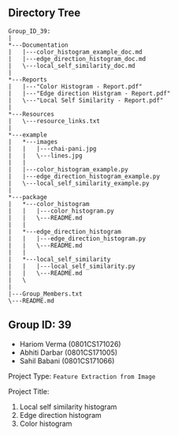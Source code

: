 ## Directory Tree

```
Group_ID_39:
|
*---Documentation
|   |---color_histogram_example_doc.md
|   |---edge_direction_histogram_doc.md
|   \---local_self_similarity_doc.md
|
*---Reports
|   |---"Color Histogram - Report.pdf"
|   |---"Edge direction Histgram - Report.pdf"
|   \---"Local Self Similarity - Report.pdf"
|
*---Resources
|   \---resource_links.txt
|
*---example
|   *---images
|   |   |---chai-pani.jpg
|   |   \---lines.jpg
|   |
|   |---color_histogram_example.py
|   |---edge_direction_histogram_example.py
|   \---local_self_similarity_example.py
|
*---package
|   *---color_histogram
|   |   |---color_histogram.py
|   |   \---README.md
|   |
|   *---edge_direction_histogram
|   |   |---edge_direction_histogram.py
|   |   \---README.md
|   |
|   *---local_self_similarity
|   |   |---local_self_similarity.py
|   |   \---README.md
|   \
|
|---Group_Members.txt
\---README.md

```

## Group ID: 39

- Hariom Verma (0801CS171026)
- Abhiti Darbar (0801CS171005)
- Sahil Babani (0801CS171066)


Project Type: `Feature Extraction from Image` 

Project Title: 
1. Local self similarity histogram
2. Edge direction histogram
3. Color histogram
